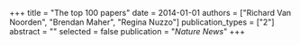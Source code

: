 +++
title = "The top 100 papers"
date = 2014-01-01
authors = ["Richard Van Noorden", "Brendan Maher", "Regina Nuzzo"]
publication_types = ["2"]
abstract = ""
selected = false
publication = "*Nature News*"
+++

